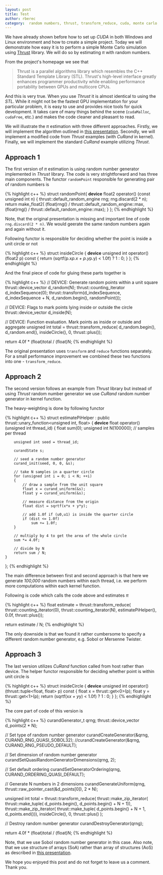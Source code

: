 ```yaml
---
layout: post
title: Test
author: rberec
category:  random numbers, thrust, transform_reduce, cuda, monte carlo, sobol, mersenne twister
---
```


We have already shown before how to set up *CUDA* in both Windows and Linux environment and how to create a simple project. Today we will demonstrate how easy it is to perform a simple Monte Carlo simulation using [Thrust](http://thrust.github.io/) library. We will do so by estimating $\pi$ with random numbers.

From the project's homepage we see that
>Thrust is a parallel algorithms library which resembles the C++ Standard Template Library (STL). Thrust's high-level interface greatly enhances programmer productivity while enabling performance portability between GPUs and multicore CPUs.

And this is very true. When you use *Thrust* it is almost identical to using the *STL*. While it might not be the fastest GPU implementation for your particular problem, it is easy to use and provides nice tools for quick development. It takes care of many things behind the scene (`cudaMalloc`, `cudaFree`, etc.) and makes the code cleaner and pleasant to read.

We will illustrate the $\pi$ estimation with three different approaches. Firstly, we will implement the algorithm outlined in [this presentation](http://www.nvidia.com/docs/IO/116711/sc11-montecarlo.pdf). Secondly, we will implement a modified code from *Thrust* examples (with *CuRand* in kernel). Finally, we will implement the standard *CuRand* example utilizing *Thrust*.

## Approach 1
The first version of $\pi$ estimation is using random number generator implemented in *Thrust* library. The code is very strightforward and has three main components. The functor `randomPoint` responsible for generating pair of random numbers is

{% highlight c++ %}
struct randomPoint{
    __device__ float2 operator() (const unsigned int n) {
        thrust::default_random_engine rng;
        rng.discard(2 * n);
        return make_float2(
            (float)rng() / thrust::default_random_engine::max,
            (float)rng() / thrust::default_random_engine::max);
    }
};
{% endhighlight %}

Note, that the original presentation is missing and important line of code `rng.discard(2 * n)`. We would geerate the same random numbers again and again without it.

Following functor is responsible for deciding whether the point is inside a unit circle or not

{% highlight c++ %}
struct insideCircle {
    __device__ unsigned int operator() (float2 p) const {
        return (sqrtf(p.x*p.x + p.y*p.y) < 1.0f) ? 1 : 0;
    }
};
{% endhighlight %}

And the final piece of code for gluing these parts together is

{% highlight c++ %}
// DEVICE: Generate random points within a unit square
thrust::device_vector<float2> d_random(N);
thrust::counting_iterator<unsigned int> d_indexSequence(0);
thrust::transform(d_indexSequence, d_indexSequence + N,
			      d_random.begin(), randomPoint());

// DEVICE: Flags to mark points lying inside or outside the circle
thrust::device_vector<unsigned int> d_inside(N);

// DEVICE: Function evaluation. Mark points as inside or outside and aggregate
unsigned int total = thrust::transform_reduce(
	d_random.begin(),
    d_random.end(),
    insideCircle(),
    0,
    thrust::plus<unsigned int>());

return 4.0f * (float)total / (float)N;
{% endhighlight %}

The original presentation uses `transform` and `reduce` functions separately. For a small performance improvement we combined these two functions into one - `transform_reduce`.

## Approach 2
The second version follows an example from *Thrust* library but instead of using *Thrust* random number generator we use *CuRand* random number generator in kernel function.

The heavy-weighting is done by following functor

{% highlight c++ %}
struct estimatePiHelper :
    public thrust::unary_function<unsigned int, float>
{
    __device__
        float operator()(unsigned int thread_id)
    {
        float sum(0);
        unsigned int N(100000); // samples per thread

        unsigned int seed = thread_id;

        curandState s;

        // seed a random number generator
        curand_init(seed, 0, 0, &s);

        // take N samples in a quarter circle
        for (unsigned int i = 0; i < N; ++i)
        {
            // draw a sample from the unit square
            float x = curand_uniform(&s);
            float y = curand_uniform(&s);

            // measure distance from the origin
            float dist = sqrtf(x*x + y*y);

            // add 1.0f if (u0,u1) is inside the quarter circle
            if (dist <= 1.0f)
                sum += 1.0f;
        }

        // multiply by 4 to get the area of the whole circle
        sum *= 4.0f;

        // divide by N
        return sum / N;
    }
};
{% endhighlight %}

The main difference between first and second approach is that here we generate *100,000* random numbers within each thread, i.e. we perform more computations within each kernel function.

Following is code which calls the code above and estimates $\pi$

{% highlight c++ %}
float estimate = thrust::transform_reduce(
        thrust::counting_iterator<unsigned int>(0),
        thrust::counting_iterator<unsigned int>(N),
        estimatePiHelper(),
        0.0f,
        thrust::plus<float>());

return estimate / N;
{% endhighlight %}

The only downside is that we found it rather cumbersome to specify a different random number generator, e.g. Sobol or Mersenne Twister.

## Approach 3
The last version utilizes *CuRand* function called from host rather than device. The helper functor responsible for deciding whether point is within unit circle is

{% highlight c++ %}
struct insideCircle {
    __device__ unsigned int operator() (thrust::tuple<float, float> p) const {
        float x = thrust::get<0>(p);
        float y = thrust::get<1>(p);
        return (sqrtf(x*x + y*y) < 1.0f) ? 1 : 0;
    }
};
{% endhighlight %}

The core part of code of this version is

{% highlight c++ %}
curandGenerator_t qrng;
thrust::device_vector<float> d_points(2 * N);

// Set type of random number generator
curandCreateGenerator(&qrng, CURAND_RNG_QUASI_SOBOL32);
//curandCreateGenerator(&qrng, CURAND_RNG_PSEUDO_DEFAULT);

// Set dimension of random number generator
curandSetQuasiRandomGeneratorDimensions(qrng, 2);

// Set default ordering
curandSetGeneratorOrdering(qrng, CURAND_ORDERING_QUASI_DEFAULT);

// Generate N numbers in 2 dimensions
curandGenerateUniform(qrng, thrust::raw_pointer_cast(&d_points[0]), 2 * N);

unsigned int total = thrust::transform_reduce(
	thrust::make_zip_iterator(
    	thrust::make_tuple(
        	d_points.begin(),
            d_points.begin() + N + 1)),
	thrust::make_zip_iterator(
    	thrust::make_tuple(
        	d_points.begin() + N + 1,
        	d_points.end())),
	insideCircle(),
	0,
	thrust::plus<unsigned int>()
);

// Destroy random number generator
curandDestroyGenerator(qrng);

return 4.0f * (float)total / (float)N;
{% endhighlight %}

Note, that we use Sobol random number generator in this case. Also note, that we use structure of arrays (SoA) rather than array of structures (AoS) as described in [this presentation](http://on-demand.gputechconf.com/gtc-express/2011/presentations/introductiontothrust.pdf).

We hope you enjoyed this post and do not forget to leave us a comment. Thank you.
